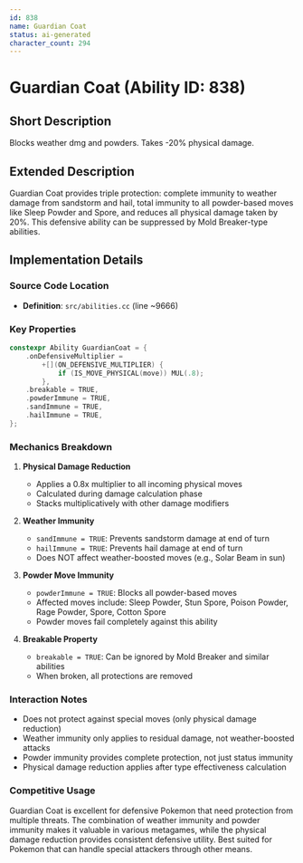```yaml
---
id: 838
name: Guardian Coat
status: ai-generated
character_count: 294
---
```


# Guardian Coat (Ability ID: 838)

## Short Description
Blocks weather dmg and powders. Takes -20% physical damage.

## Extended Description
Guardian Coat provides triple protection: complete immunity to weather damage from sandstorm and hail, total immunity to all powder-based moves like Sleep Powder and Spore, and reduces all physical damage taken by 20%. This defensive ability can be suppressed by Mold Breaker-type abilities.

## Implementation Details

### Source Code Location
- **Definition**: `src/abilities.cc` (line ~9666)

### Key Properties
```cpp
constexpr Ability GuardianCoat = {
    .onDefensiveMultiplier =
        +[](ON_DEFENSIVE_MULTIPLIER) {
            if (IS_MOVE_PHYSICAL(move)) MUL(.8);
        },
    .breakable = TRUE,
    .powderImmune = TRUE,
    .sandImmune = TRUE,
    .hailImmune = TRUE,
};
```

### Mechanics Breakdown

1. **Physical Damage Reduction**
   - Applies a 0.8x multiplier to all incoming physical moves
   - Calculated during damage calculation phase
   - Stacks multiplicatively with other damage modifiers

2. **Weather Immunity**
   - `sandImmune = TRUE`: Prevents sandstorm damage at end of turn
   - `hailImmune = TRUE`: Prevents hail damage at end of turn
   - Does NOT affect weather-boosted moves (e.g., Solar Beam in sun)

3. **Powder Move Immunity**
   - `powderImmune = TRUE`: Blocks all powder-based moves
   - Affected moves include: Sleep Powder, Stun Spore, Poison Powder, Rage Powder, Spore, Cotton Spore
   - Powder moves fail completely against this ability

4. **Breakable Property**
   - `breakable = TRUE`: Can be ignored by Mold Breaker and similar abilities
   - When broken, all protections are removed

### Interaction Notes
- Does not protect against special moves (only physical damage reduction)
- Weather immunity only applies to residual damage, not weather-boosted attacks
- Powder immunity provides complete protection, not just status immunity
- Physical damage reduction applies after type effectiveness calculation

### Competitive Usage
Guardian Coat is excellent for defensive Pokemon that need protection from multiple threats. The combination of weather immunity and powder immunity makes it valuable in various metagames, while the physical damage reduction provides consistent defensive utility. Best suited for Pokemon that can handle special attackers through other means.